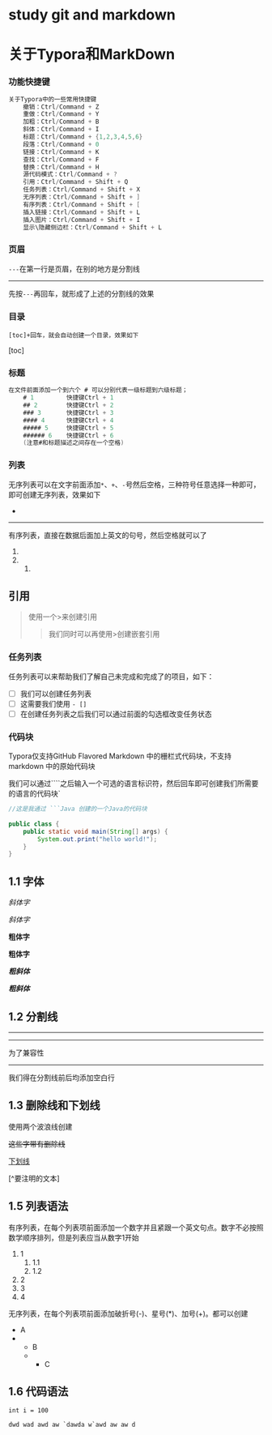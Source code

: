 # study git and markdown

# 关于Typora和MarkDown

### 功能快捷键

```java
关于Typora中的一些常用快捷键
    撤销：Ctrl/Command + Z
    重做：Ctrl/Command + Y
    加粗：Ctrl/Command + B
    斜体：Ctrl/Command + I
    标题：Ctrl/Command + {1,2,3,4,5,6}
	段落：Ctrl/Command + 0
    链接：Ctrl/Command + K
    查找：Ctrl/Command + F
    替换：Ctrl/Command + H
    源代码模式：Ctrl/Command + ?
    引用：Ctrl/Command + Shift + Q
    任务列表：Ctrl/Command + Shift + X
    无序列表：Ctrl/Command + Shift + ]
    有序列表：Ctrl/Command + Shift + [
    插入链接：Ctrl/Command + Shift + L
    插入图片：Ctrl/Command + Shift + I
    显示\隐藏侧边栏：Ctrl/Command + Shift + L
```

### 页眉

`---`在第一行是页眉，在别的地方是分割线

---

先按`---`再回车，就形成了上述的分割线的效果

### 目录

`[toc]+回车，就会自动创建一个目录，效果如下 `

[toc]

### 标题

```java
在文件前面添加一个到六个 # 可以分别代表一级标题到六级标题；
	# 1			快捷键Ctrl + 1
    ## 2		快捷键Ctrl + 2
    ### 3		快捷键Ctrl + 3
    #### 4		快捷键Ctrl + 4
    ##### 5		快捷键Ctrl + 5
    ###### 6	快捷键Ctrl + 6
    (注意#和标题描述之间存在一个空格)
```

### 列表

无序列表可以在文字前面添加`*`、`+`、`-`号然后空格，三种符号任意选择一种即可，即可创建无序列表，效果如下

- 
- - - - 

有序列表，直接在数据后面加上英文的句号，然后空格就可以了

1. 
2. 1. 

## 引用

> 使用一个>来创建引用
>
> > 我们同时可以再使用>创建嵌套引用

### 任务列表

任务列表可以来帮助我们了解自己未完成和完成了的项目，如下：

- [ ] 我们可以创建任务列表
- [ ] 这需要我们使用 `- []` 
- [ ] 在创建任务列表之后我们可以通过前面的勾选框改变任务状态

### 代码块

Typora仅支持GitHub Flavored Markdown 中的栅栏式代码块，不支持 markdown 中的原始代码块

我们可以通过````之后输入一个可选的语言标识符，然后回车即可创建我们所需要的语言的代码块`

```java
//这是我通过 ```Java 创建的一个Java的代码块
    
public class {
    public static void main(String[] args) {
        System.out.print("hello world!");
    }
}
```



## 1.1 字体

*斜体字*

_斜体字_

**粗体字**

__粗体字__

***粗斜体***

___粗斜体___

## 1.2 分割线

***

---

为了兼容性



---



我们得在分割线前后均添加空白行



## 1.3 删除线和下划线

使用两个波浪线创建

~~这些字带有删除线~~

<u>下划线</u>

[^要注明的文本]





## 1.5 列表语法

有序列表，在每个列表项前面添加一个数字并且紧跟一个英文句点。数字不必按照数学顺序排列，但是列表应当从数字1开始

1. 1
   1. 1.1
   2. 1.2
2. 2
3. 3
4. 4

无序列表，在每个列表项前面添加破折号(-)、星号(*)、加号(+)。都可以创建

- A
- * B
  * + C

##  1.6 代码语法

`int i = 100`

``dwd wad awd aw `dawda w`awd aw aw d``



